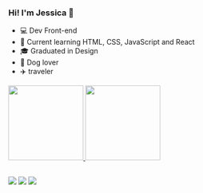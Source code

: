 ### Hi! I'm Jessica 👋

- 💻 Dev Front-end
- 🌱 Current learning HTML, CSS, JavaScript and React
- 🎓 Graduated in Design
- 🐶 Dog lover
- ✈️ traveler

<div>
  <a href="https://github.com/jeadamek">
  <img height="150em" src="https://github-readme-stats.vercel.app/api?username=jeadamek&show_icons=true&theme=radical"/>
  <img height="150em" src="https://github-readme-stats.vercel.app/api/top-langs/?username=jeadamek&layout=compact&theme=radical"/>
</div>

## 

<div>
  <a href="https://www.instagram.com/je.adamek/" target="_blank"><img src="https://img.shields.io/badge/Instagram-E4405F?style=for-the-badge&logo=instagram&logoColor=white"/></a>
  <a href="https://www.linkedin.com/in/jessica-adamek/" target="_blank"><img src="https://img.shields.io/badge/LinkedIn-0077B5?style=for-the-badge&logo=linkedin&logoColor=white"/></a>
    <a href="mailto:jessica.g.adamek@gmail.com"><img src="https://img.shields.io/badge/Gmail-D14836?style=for-the-badge&logo=gmail&logoColor=white"/></a> 
</div>
